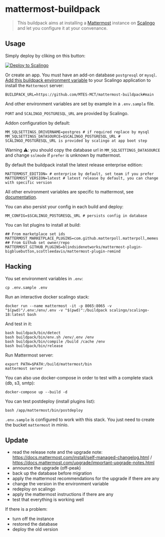 # mattermost-buildpack

> This buildpack aims at installing a [Mattermost](https://mattermost.com) instance on [Scalingo](https://www.scalingo.com) and let you configure it at your convenance.

## Usage

Simply deploy by cliking on this button:

[![Deploy to Scalingo](https://cdn.scalingo.com/deploy/button.svg)](https://my.scalingo.com/deploy?source=https://github.com/MTES-MCT/mattermost-scalingo#main)

Or create an app. You must have an add-on database `postgresql` or `mysql`.
[Add this buildpack environment variable][1] to your Scalingo application to install the `Mattermost` server:

```shell
BUILDPACK_URL=https://github.com/MTES-MCT/mattermost-buildpack#main
```

And other environment variables are set by example in a `.env.sample` file.

`PORT` and `SCALINGO_POSTGRESQL_URL` are provided by Scalingo.

Addon configuration by default:

```shell
MM_SQLSETTINGS_DRIVERNAME=postgres # if required replace by mysql
MM_SQLSETTINGS_DATASOURCE=$SCALINGO_POSTGRESQL_URL # SCALINGO_POSTGRESQL_URL is provided by scalingo at app boot step
```

Warning ⚠️: you should copy the database url in `MM_SQLSETTINGS_DATASOURCE` and change `sslmode` if `prefer` is unknown by mattermost.

By default the buildpack install the latest release enterprise edition:

```shell
MATTERMOST_EDITION= # enterprise by default, set team if you prefer
MATTERMOST_VERSION=latest # latest release by default, you can change with specific version
```

All other environment variables are specific to mattermost, see [documentation](https://docs.mattermost.com/administration/config-settings.html#environment-variables).

You can also persist your config in each build and deploy:

```shell
MM_CONFIG=$SCALINGO_POSTGRESQL_URL # persists config in database
```

You can list plugins to install at build:

```shell
## From marketplace set ids
MATTERMOST_MARKETPLACE_PLUGINS=com.github.matterpoll.matterpoll,memes
## From Github set owner/repo
MATTERMOST_GITHUB_PLUGINS=blindsidenetworks/mattermost-plugin-bigbluebutton,scottleedavis/mattermost-plugin-remind
```

## Hacking

You set environment variables in `.env`:

```shell
cp .env.sample .env
```

Run an interactive docker scalingo stack:

```shell
docker run --name mattermost -it -p 8065:8065 -v "$(pwd)"/.env:/env/.env -v "$(pwd)":/buildpack scalingo/scalingo-18:latest bash
```

And test in it:

```shell
bash buildpack/bin/detect
bash buildpack/bin/env.sh /env/.env /env
bash buildpack/bin/compile /build /cache /env
bash buildpack/bin/release
```

Run Mattermost server:

```shell
export PATH=$PATH:/build/mattermost/bin
mattermost server
```

You can also use docker-compose in order to test with a complete stack (db, s3, smtp):

```shell
docker-compose up --build -d
```

You can test postdeploy (install plugins list):

```shell
bash /app/mattermost/bin/postdeploy
```

`.env.sample` is configured to work with this stack. You just need to create the bucket `mattermost` in minio.

[1]: https://doc.scalingo.com/platform/deployment/buildpacks/custom

## Update

- read the release note and the upgrade note: https://docs.mattermost.com/install/self-managed-changelog.html / https://docs.mattermost.com/upgrade/important-upgrade-notes.html
- announce the upgrade (off-peak)
- back up the database before migration
- apply the mattermost recommendations for the upgrade if there are any
- change the version in the environment variable
- redeploy on scalingo
- apply the mattermost instructions if there are any
- test that everything is working well

If there is a problem:

- turn off the instance
- restored the database
- deploy the old version
